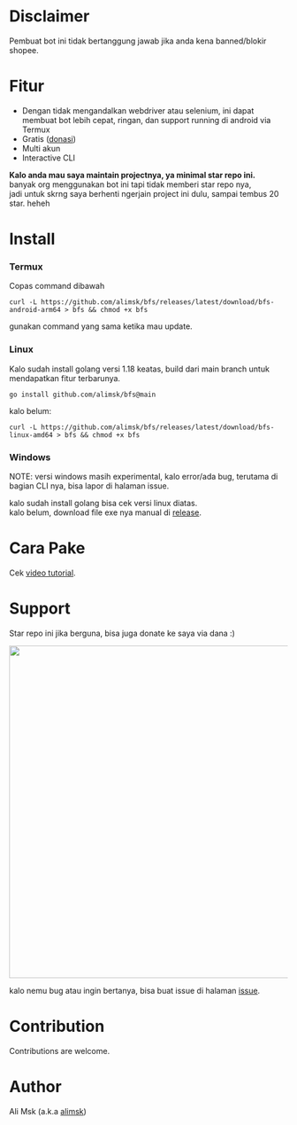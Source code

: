 # Disclaimer
Pembuat bot ini tidak bertanggung jawab jika anda kena banned/blokir shopee.

# Fitur
- Dengan tidak mengandalkan webdriver atau selenium, ini dapat membuat bot lebih cepat, ringan, dan support running di android via Termux
- Gratis ([donasi](#support))
- Multi akun
- Interactive CLI

**Kalo anda mau saya maintain projectnya, ya minimal star repo ini.**\
banyak org menggunakan bot ini tapi tidak memberi star repo nya,\
jadi untuk skrng saya berhenti ngerjain project ini dulu, sampai tembus 20 star. heheh

# Install
### Termux
Copas command dibawah
```
curl -L https://github.com/alimsk/bfs/releases/latest/download/bfs-android-arm64 > bfs && chmod +x bfs
```
gunakan command yang sama ketika mau update.

### Linux
Kalo sudah install golang versi 1.18 keatas, build dari main branch untuk mendapatkan fitur terbarunya.
```
go install github.com/alimsk/bfs@main
```
kalo belum:
```
curl -L https://github.com/alimsk/bfs/releases/latest/download/bfs-linux-amd64 > bfs && chmod +x bfs
```

### Windows
NOTE: versi windows masih experimental, kalo error/ada bug, terutama di bagian CLI nya, bisa lapor di halaman issue.

kalo sudah install golang bisa cek versi linux diatas.\
kalo belum, download file exe nya manual di [release](https://github.com/alimsk/bfs/releases/latest).

# Cara Pake
Cek [video tutorial](https://youtu.be/1fIKouowm_M).

# Support
Star repo ini jika berguna, bisa juga donate ke saya via dana :)

<img src="https://user-images.githubusercontent.com/51353996/158705498-add7da42-1907-43ff-ab80-b2d673f66b3b.png" width="600">

kalo nemu bug atau ingin bertanya, bisa buat issue di halaman [issue](https://github.com/alimsk/bfs/issues/new).

# Contribution
Contributions are welcome.

# Author
Ali Msk (a.k.a [alimsk](https://github.com/alimsk))

